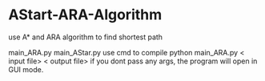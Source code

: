 # AStart-ARA-Algorithm
use A* and ARA algorithm to find shortest path

main_ARA.py main_AStar.py
use cmd to compile 
python main_ARA.py < input file> < output file>
if you dont pass any args, the program will open in GUI mode.

